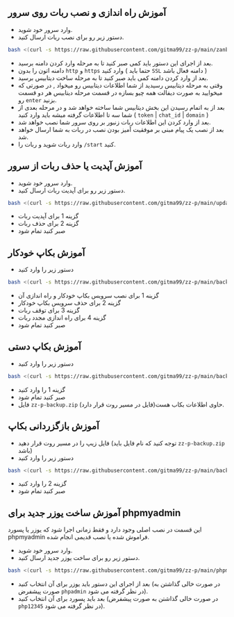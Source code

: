 ## آموزش راه اندازی و نصب ربات روی سرور

- وارد سرور خود شوید.
- دستور زیر رو برای نصب ربات ارسال کنید.

```bash
bash <(curl -s https://raw.githubusercontent.com/gitma99/zz-p/main/zanbor.sh)
```

- بعد از اجرای این دستور باید کمی صبر کنید تا به مرحله وارد کردن دامنه برسید.
- دامنه اتون را بدون `http` و `https` وارد کنید ( حتما باید `SSL` دامنه فعال باشد )
- بعد از وارد کردن دامنه کمی باید صبر کنید تا به مرحله ساخت دیتابیس برسید.
- وقتی به مرحله دیتابیس رسیدید از شما اطلاعات دیتابیس رو میخواد , در صورتی که میخوایید به صورت دیفالت همه چیو بسازه در قسمت مرحله دیتابیس هر دو قسمت رو `enter` بزنید.
- بعد از به اتمام رسیدن این بخش دیتابیس شما ساخته خواهد شد و در مرحله بعدی از شما سه تا اطلاعات گرفته میشه باید وارد کنید ( `token` | `chat_id` | `domain` )
- بعد از وارد کردن این اطلاعات ربات زنبور بر روی سرور شما نصب خواهد شد.
- بعد از نصب یک پیام مبنی بر موفقیت آمیز بودن نصب در ربات به شما ارسال خواهد شد.
- وارد ربات شوید و ربات را `/start` کنید.

## آموزش آپدیت یا حذف ربات از سرور

- وارد سرور خود شوید.
- دستور زیر رو برای آپدیت ربات ارسال کنید.

```bash
bash <(curl -s https://raw.githubusercontent.com/gitma99/zz-p/main/update.sh)
```

- گزینه 1 برای آپدیت ربات
- گزینه 2 برای حذف ربات
- صبر کنید تمام شود

## آموزش بکاپ خودکار

- دستور زیر را وارد کنید

```bash
bash <(curl -s https://raw.githubusercontent.com/gitma99/zz-p/main/backup_service.sh)
```

- گزینه 1 برای نصب سرویس بکاپ خودکار و راه اندازی آن
- گزینه 2 برای حذف سرویس بکاپ خودکار
- گزینه 3 برای توقف ربات
- گزینه 4 برای راه اندازی مجدد ربات
- صبر کنید تمام شود

## آموزش بکاپ دستی

- دستور زیر را وارد کنید

```bash
bash <(curl -s https://raw.githubusercontent.com/gitma99/zz-p/main/backup.sh)
```

- گزینه 1 را وارد کنید
- صبر کنید تمام شود
- فایل `zz-p-backup.zip` حاوی اطلاعات بکاب هست(فایل در مسیر روت قرار دارد).

## آموزش بازگزردانی بکاپ

- فایل زیپ را در مسیر روت قرار دهید (توجه کنید که نام فایل باید `zz-p-backup.zip` باشد)
- دستور زیر را وارد کنید

```bash
bash <(curl -s https://raw.githubusercontent.com/gitma99/zz-p/main/backup.sh)
```

- گزینه 2 را وارد کنید
- صبر کنید تمام شود

## آموزش ساخت یوزر جدید برای phpmyadmin

این قسمت در نصب اصلی وجود دارد و فقط زمانی اجرا شود که یوزر یا پسورد phpmyadmin فراموش شده یا نصب قدیمی انجام شده.

- وارد سرور خود شوید.
- دستور زیر رو برای ساخت یوزر جدید ارسال کنید.

```bash
bash <(curl -s https://raw.githubusercontent.com/gitma99/zz-p/main/phpmyadmin.sh)
```

- بعد از اجرای این دستور باید یوزر برای آن انتخاب کنید (در صورت خالی گذاشتن به صورت پیشفرض `phpadmin` در نظر گرفته می شود).
- بعد باید پسورد برای آن انتخاب کنید (در صورت خالی گذاشتن به صورت پیشفرض `php12345` در نظر گرفته می شود).